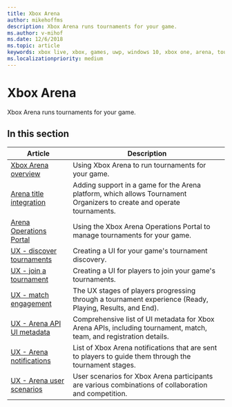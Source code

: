 ```yaml
---
title: Xbox Arena
author: mikehoffms
description: Xbox Arena runs tournaments for your game.
ms.author: v-mihof
ms.date: 12/6/2018
ms.topic: article
keywords: xbox live, xbox, games, uwp, windows 10, xbox one, arena, tournament, ux
ms.localizationpriority: medium
---
```


# Xbox Arena

Xbox Arena runs tournaments for your game.


## In this section

| Article | Description |
|---------|-------------|
| [Xbox Arena overview](xbox-arena-overview.md) | Using Xbox Arena to run tournaments for your game. |
| [Arena title integration](arena-title-integration.md) | Adding support in a game for the Arena platform, which allows Tournament Organizers to create and operate tournaments. |
| [Arena Operations Portal](operations-portal.md) | Using the Xbox Arena Operations Portal to manage tournaments for your game. |
| [UX - discover tournaments](discovering-xbox-tournaments.md) | Creating a UI for your game's tournament discovery. |
| [UX - join a tournament](arena-ux-join-tournament.md) | Creating a UI for players to join your game's tournaments. |
| [UX - match engagement](arena-ux-match-engagement.md) | The UX stages of players progressing through a tournament experience (Ready, Playing, Results, and End). |
| [UX - Arena API UI metadata](arena-apis-metadata.md) | Comprehensive list of UI metadata for Xbox Arena APIs, including tournament, match, team, and registration details. |
| [UX - Arena notifications](arena-notifications.md) | List of Xbox Arena notifications that are sent to players to guide them through the tournament stages. |
| [UX - Arena user scenarios](arena-user-scenarios.md) | User scenarios for Xbox Arena participants are various combinations of collaboration and competition. |
